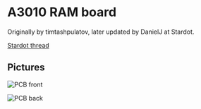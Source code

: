 # A3010 RAM board

Originally by timtashpulatov, later updated by DanielJ at Stardot.

[Stardot thread](https://stardot.org.uk/forums/viewtopic.php?f=16&t=11214)

Pictures
--------

![PCB front](pcb/pcb-front.png)

![PCB back](pcb/pcb-back.png)
